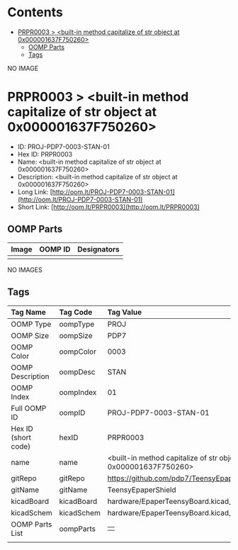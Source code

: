



Contents
========

* [PRPR0003 > <built-in method capitalize of str object at 0x000001637F750260>](#prpr0003--built-in-method-capitalize-of-str-object-at-0x000001637f750260)
	* [OOMP Parts](#oomp-parts)
	* [Tags](#tags)
  
NO IMAGE  
# PRPR0003 > <built-in method capitalize of str object at 0x000001637F750260>

- ID: PROJ-PDP7-0003-STAN-01
- Hex ID: PRPR0003
- Name: <built-in method capitalize of str object at 0x000001637F750260>
- Description: <built-in method capitalize of str object at 0x000001637F750260>
- Long Link: [http://oom.lt/PROJ-PDP7-0003-STAN-01](http://oom.lt/PROJ-PDP7-0003-STAN-01)
- Short Link: [http://oom.lt/PRPR0003](http://oom.lt/PRPR0003)

## OOMP Parts
  

|Image|OOMP ID|Designators|
| :--- | :--- | :--- |
||||
  
NO IMAGES  
## Tags
  

|Tag Name|Tag Code|Tag Value|
| :--- | :--- | :--- |
|OOMP Type|oompType|PROJ|
|OOMP Size|oompSize|PDP7|
|OOMP Color|oompColor|0003|
|OOMP Description|oompDesc|STAN|
|OOMP Index|oompIndex|01|
|Full OOMP ID|oompID|PROJ-PDP7-0003-STAN-01|
|Hex ID (short code)|hexID|PRPR0003|
|name|name|<built-in method capitalize of str object at 0x000001637F750260>|
|gitRepo|gitRepo|https://github.com/pdp7/TeensyEpaperShield|
|gitName|gitName|TeensyEpaperShield|
|kicadBoard|kicadBoard|hardware/EpaperTeensyBoard.kicad_pcb|
|kicadSchem|kicadSchem|hardware/EpaperTeensyBoard.kicad_sch|
|OOMP Parts List|oompParts|<table><tr><td></td></tr></table>|
||||
